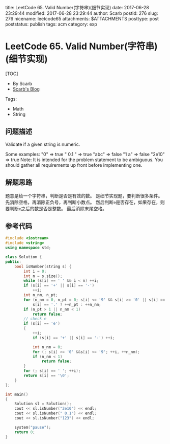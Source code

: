 title: LeetCode 65. Valid Number(字符串)(细节实现)
date: 2017-06-28 23:29:44
modified: 2017-06-28 23:29:44
author: Scarb
postid: 276
slug: 276
nicename: leetcode65
attachments: $ATTACHMENTS
posttype: post
poststatus: publish
tags: acm
category: exp

# LeetCode 65. Valid Number(字符串)(细节实现)
[TOC]

- By Scarb
- [Scarb's Blog](http://47.106.131.90/blog)

Tags:

- Math
- String


## 问题描述

Validate if a given string is numeric.

Some examples:
"0" => true
" 0.1 " => true
"abc" => false
"1 a" => false
"2e10" => true
Note: It is intended for the problem statement to be ambiguous. You should gather all requirements up front before implementing one.

## 解题思路
题意是给一个字符串，判断是否是有效的数。
是细节实现题，要判断很多条件。
先消除空格，再消除正负号，再判断小数点。
然后判断`e`是否存在，如果存在，则要判断`e`之后的数是否是整数。
最后消除末尾空格。


## 参考代码
```C++
#include <iostream>
#include <string>
using namespace std;

class Solution {
public:
	bool isNumber(string s) {
		int i = 0;
		int n = s.size();
		while (s[i] == ' ' && i < n) ++i;
		if (s[i] == '+' || s[i] == '-')
			++i;
		int n_nm, n_pt;
		for (n_nm = 0, n_pt = 0; s[i] <= '9' && s[i] >= '0' || s[i] == '.'; ++i)
			s[i] == '.' ? ++n_pt : ++n_nm;
		if (n_pt > 1 || n_nm < 1)
			return false;
		// check e
		if (s[i] == 'e')
		{
			++i;
			if (s[i] == '+' || s[i] == '-') ++i;

			int n_nm = 0;
			for (; s[i] >= '0' &&s[i] <= '9'; ++i, ++n_nm);
			if (n_nm < 1)
				return false;
		}
		for (; s[i] == ' '; ++i);
		return s[i] == '\0';
	}
};

int main()
{
	Solution sl = Solution();
	cout << sl.isNumber("2e10") << endl;
	cout << sl.isNumber(" 0.1") << endl;
	cout << sl.isNumber("123") << endl;

	system("pause");
	return 0;
}
```
